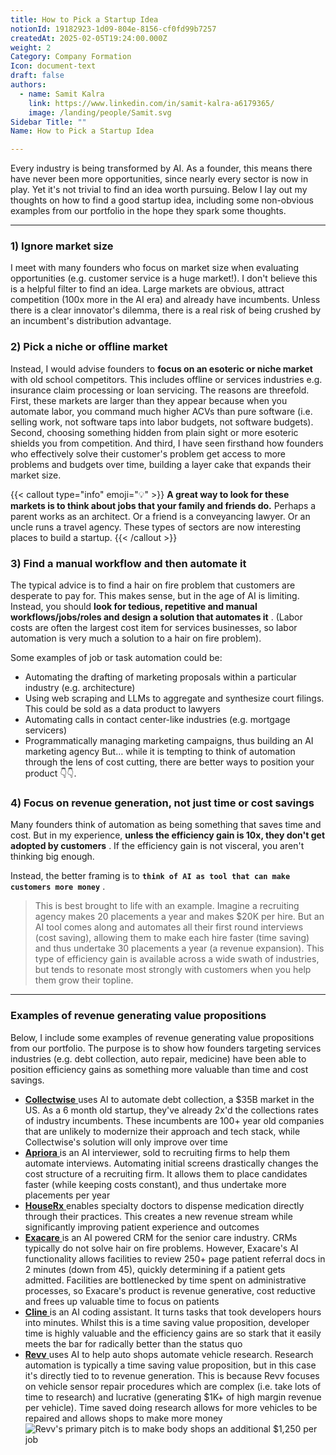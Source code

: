 ```yaml
---
title: How to Pick a Startup Idea
notionId: 19182923-1d09-804e-8156-cf0fd99b7257
createdAt: 2025-02-05T19:24:00.000Z
weight: 2
Category: Company Formation
Icon: document-text
draft: false
authors:
  - name: Samit Kalra
    link: https://www.linkedin.com/in/samit-kalra-a6179365/
    image: /landing/people/Samit.svg
Sidebar Title: ""
Name: How to Pick a Startup Idea

---
```




Every industry is being transformed by AI. As a founder, this means there have never been more opportunities, since nearly every sector is now in play. Yet it's not trivial to find an idea worth pursuing. Below I lay out my thoughts on how to find a good startup idea, including some non-obvious examples from our portfolio in the hope they spark some thoughts.

---


### 1) Ignore market size


I meet with many founders who focus on market size when evaluating opportunities (e.g. customer service is a huge market!). I don't believe this is a helpful filter to find an idea. Large markets are obvious, attract competition (100x more in the AI era) and already have incumbents. Unless there is a clear innovator's dilemma, there is a real risk of being crushed by an incumbent's distribution advantage.

###  **2) Pick a niche or offline market** 


Instead, I would advise founders to  **focus on an esoteric or niche market**  with old school competitors. This includes offline or services industries e.g. insurance claim processing or loan servicing. The reasons are threefold. First, these markets are larger than they appear because when you automate labor, you command much higher ACVs than pure software (i.e. selling work, not software taps into labor budgets, not software budgets). Second, choosing something hidden from plain sight or more esoteric shields you from competition. And third, I have seen firsthand how founders who effectively solve their customer's problem get access to more problems and budgets over time, building a layer cake that expands their market size.

{{< callout type="info" emoji="💡" >}}
 **A great way to look for these markets is to think about jobs that your family and friends do.**  Perhaps a parent works as an architect. Or a friend is a conveyancing lawyer. Or an uncle runs a travel agency. These types of sectors are now interesting places to build a startup.
{{< /callout >}}


###  **3) Find a manual workflow and then automate it** 


The typical advice is to find a hair on fire problem that customers are desperate to pay for. This makes sense, but in the age of AI is limiting. Instead, you should  **look for tedious, repetitive and manual workflows/jobs/roles and design a solution that automates it** . (Labor costs are often the largest cost item for services businesses, so labor automation is very much a solution to a hair on fire problem). 

Some examples of job or task automation could be: 

- Automating the drafting of marketing proposals within a particular industry (e.g. architecture)
- Using web scraping and LLMs to aggregate and synthesize court filings. This could be sold as a data product to lawyers
- Automating calls in contact center-like industries (e.g. mortgage servicers)
- Programmatically managing marketing campaigns, thus building an AI marketing agency
But… while it is tempting to think of automation through the lens of cost cutting, there are better ways to position your product 👇👇.

###  **4) Focus on revenue generation, not just time or cost savings** 


Many founders think of automation as being something that saves time and cost. But in my experience,  **unless the efficiency gain is 10x, they don't get adopted by customers** . If the efficiency gain is not visceral, you aren't thinking big enough.

Instead, the better framing is to  **`think of AI as tool that can make customers more money`** .

> This is best brought to life with an example. Imagine a recruiting agency makes 20 placements a year and makes $20K per hire. But an AI tool comes along and automates all their first round interviews (cost saving), allowing them to make each hire faster (time saving) and thus undertake 30 placements a year (a revenue expansion). This type of efficiency gain is available across a wide swath of industries, but tends to resonate most strongly with customers when you help them grow their topline. 


---


###  **Examples of revenue generating value propositions** 


Below, I include some examples of revenue generating value propositions from our portfolio. The purpose is to show how founders targeting services industries (e.g. debt collection, auto repair, medicine) have been able to position efficiency gains as something more valuable than time and cost savings.

- [ **Collectwise** ](https://collectwise.com/) uses AI to automate debt collection, a $35B market in the US. As a 6 month old startup, they've already 2x'd the collections rates of industry incumbents. These incumbents are 100+ year old companies that are unlikely to modernize their approach and tech stack, while Collectwise's solution will only improve over time
- [ **Apriora** ](https://www.apriora.ai/) is an AI interviewer, sold to recruiting firms to help them automate interviews. Automating initial screens drastically changes the cost structure of a recruiting firm. It allows them to place candidates faster (while keeping costs constant), and thus undertake more placements per year
- [ **HouseRx** ](https://houserx.com/) enables specialty doctors to dispense medication directly through their practices. This creates a new revenue stream while significantly improving patient experience and outcomes
- [ **Exacare** ](https://www.exacare.com/) is an AI powered CRM for the senior care industry. CRMs typically do not solve hair on fire problems. However, Exacare's AI functionality allows facilities to review 250+ page patient referral docs in 2 minutes (down from 45), quickly determining if a patient gets admitted. Facilities are bottlenecked by time spent on administrative processes, so Exacare's product is revenue generative, cost reductive and frees up valuable time to focus on patients
- [ **Cline** ](https://cline.bot/) is an AI coding assistant. It turns tasks that took developers hours into minutes. Whilst this is a time saving value proposition, developer time is highly valuable and the efficiency gains are so stark that it easily meets the bar for radically better than the status quo
- [ **Revv** ](https://www.revvhq.com/) uses AI to help auto shops automate vehicle research. Research automation is typically a time saving value proposition, but in this case it's directly tied to to revenue generation. This is because Revv focuses on vehicle sensor repair procedures which are complex (i.e. take lots of time to research) and lucrative (generating $1K+ of high margin revenue per vehicle). Time saved doing research allows for more vehicles to be repaired and allows shops to make more money
![Revv's primary pitch is to make body shops an additional $1,250 per job](https://prod-files-secure.s3.us-west-2.amazonaws.com/52e751b5-230f-4649-8c4e-0224e58da4f9/370e296b-f1ec-4862-970d-c6e37079c7a0/Screen_Shot_2025-02-02_at_1.08.01_PM.png?X-Amz-Algorithm=AWS4-HMAC-SHA256&X-Amz-Content-Sha256=UNSIGNED-PAYLOAD&X-Amz-Credential=ASIAZI2LB4662TXZYHXJ%2F20251003%2Fus-west-2%2Fs3%2Faws4_request&X-Amz-Date=20251003T232043Z&X-Amz-Expires=3600&X-Amz-Security-Token=IQoJb3JpZ2luX2VjELf%2F%2F%2F%2F%2F%2F%2F%2F%2F%2FwEaCXVzLXdlc3QtMiJHMEUCIQDWQN%2Ft%2FSK2iCoixR5ESlQMO9U7Qc0JRb9nMKyEctkZKwIgZ6HjBLEc0PzZg1JLPknxN7oEi6qvVEus2V9iSi3DVh4q%2FwMIUBAAGgw2Mzc0MjMxODM4MDUiDDHje8h1%2Bq0QGcrw9ircAwXpeeSibTtCEcgTKVQhZwAjq0Ul3WibqP5Z3O5WaO1zA6Eqi0OAOg9Kg9KakoB9ET9y8wY00WfmGJNejCrkijEWM4t7FvHTevBMLK6sso92Fi7cvxmjU%2BLrH1NiEA41nwiI4qJwRtd8TYBAroqV%2BLlkID14gQwc0ME113u%2BnjkJb4A0wKiJVveiT0vsQe%2F%2FBNCGxfyE7XfUSZQTj%2Fa0iBvo5u8Q4wgBOdH0m1pXJfI86PclnWgIhtblYjKf%2BaywBhBIqzKoZI0T1NL7xsTZqzw4aRB%2Fkus2kJPBoBn9A%2FWEpgEeCabKeC8zBrYO%2FcFWMtdf9NgtLOU2GUbswTepmoDaL2QJM3D6TcOy8bwXvlBkXNpvFPL9DuX9yeAbjXPd9YyJ5Gu99%2F5SoZeywbqh26PIb7rlslSHCy1OiXLTcxYOYCphyQ3PF3RBAi8hD%2BJS%2FwYDeIJaS0SJe2L7850GC%2FisV9UZakW6KMWRigT8AGl8b2vgi8SCOHg%2Fe%2BjuH9yjInGi1hdxaQibPm85mkfj9pUy4HNZWN1Nx4mtqOlNi9mU1vrQ7OET1f9Yxnw7Zb3UuooL06E2w%2Bsl%2FmxI5Q58RQpyhgEO%2FCOlejoDYsovsZ5a2FFqiWEHZhpUJPKAMNavgccGOqUBN2X8%2FzG2icWi76fI%2Baod%2BBb8lm26%2Bj9Xues3J9I0w4bgVmX0LIVyv0ssfTBF4WfFwmGdw3EaYJmPyL%2B6t8Eltqhm3hUQCS08yRgOFsCCPd5hyyWheTGZ%2BCit43FrR%2BEx4IuOTyndb6rxprIpWN7qGGTn9zywQyH9w4Fq9gSQH9MPsEry2guUGwY8%2FRRJ6em0x%2B6Aod%2Bg73ba5VYCC%2FKR5B8GP5x9&X-Amz-Signature=17f5904ca5ac29ef53933a354974b00745fd21d5656556895eb627ecafa08a21&X-Amz-SignedHeaders=host&x-amz-checksum-mode=ENABLED&x-id=GetObject)


